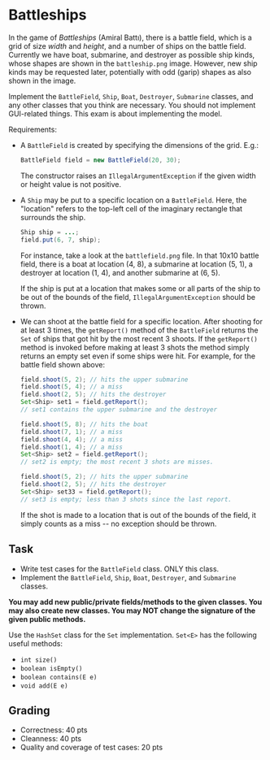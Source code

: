 # Battleships

In the game of _Battleships_ (Amiral Battı),
there is a battle field, which is a grid of size _width_ and _height_, 
and a number of ships on the battle field. 
Currently we have boat, submarine, and destroyer as possible ship kinds,
whose shapes are shown in the `battleship.png` image. 
However, new ship kinds may be requested
later, potentially with odd (garip) shapes as also shown in the image.

Implement the `BattleField`, `Ship`, `Boat`, `Destroyer`, `Submarine` classes, and
any other classes that you think are necessary.
You should not implement GUI-related things.
This exam is about implementing the model.

Requirements:

* A `BattleField` is created by specifying the dimensions of the grid. E.g.:
    
    ```java 
    BattleField field = new BattleField(20, 30);
    ```

    The constructor raises an `IllegalArgumentException` if the given
    width or height value is not positive.

* A `Ship` may be put to a specific location on a `BattleField`.
  Here, the "location" refers to the top-left cell of the imaginary rectangle
  that surrounds the ship.
  
    ```java
    Ship ship = ...;
    field.put(6, 7, ship);    
    ```

  For instance, take a look at the `battlefield.png` file.
  In that 10x10 battle field, there is a boat
  at location (4, 8), a submarine at location (5, 1),
  a destroyer at location (1, 4), and another submarine at (6, 5).

  If the ship is put at a location that makes some or all parts of the 
  ship to be out of the bounds of the field,
  `IllegalArgumentException` should be thrown.

*  We can shoot at the battle field for a specific location. 
   After shooting for at least 3 times, the `getReport()` method of 
   the `BattleField` returns the `Set` of ships that got hit by the 
   most recent 3 shoots. 
   If the `getReport()` method is invoked before making at least 3 shots
   the method simply returns an empty set even if some ships were hit.
   For example, for the battle field shown above:
   
    ```java
    field.shoot(5, 2); // hits the upper submarine
    field.shoot(5, 4); // a miss 
    field.shoot(2, 5); // hits the destroyer
    Set<Ship> set1 = field.getReport(); 
    // set1 contains the upper submarine and the destroyer

    field.shoot(5, 8); // hits the boat
    field.shoot(7, 1); // a miss
    field.shoot(4, 4); // a miss 
    field.shoot(1, 4); // a miss
    Set<Ship> set2 = field.getReport(); 
    // set2 is empty; the most recent 3 shots are misses. 

    field.shoot(5, 2); // hits the upper submarine
    field.shoot(2, 5); // hits the destroyer
    Set<Ship> set33 = field.getReport(); 
    // set3 is empty; less than 3 shots since the last report.
    ``` 

   If the shot is made to a location that is out of the bounds of the field,
   it simply counts as a miss -- no exception should be thrown.

## Task

* Write test cases for the `BattleField` class. ONLY this class.
* Implement the `BattleField`, `Ship`, `Boat`, `Destroyer`, and `Submarine` classes.

**You may add new public/private fields/methods to the 
given classes.
You may also create new classes.
You may NOT change the signature of the given public methods.** 

Use the `HashSet` class for the `Set` implementation.
`Set<E>` has the following useful methods:
* `int size()`
* `boolean isEmpty()`
* `boolean contains(E e)`
* `void add(E e)`

## Grading

* Correctness: 40 pts 
* Cleanness: 40 pts 
* Quality and coverage of test cases: 20 pts 
 
